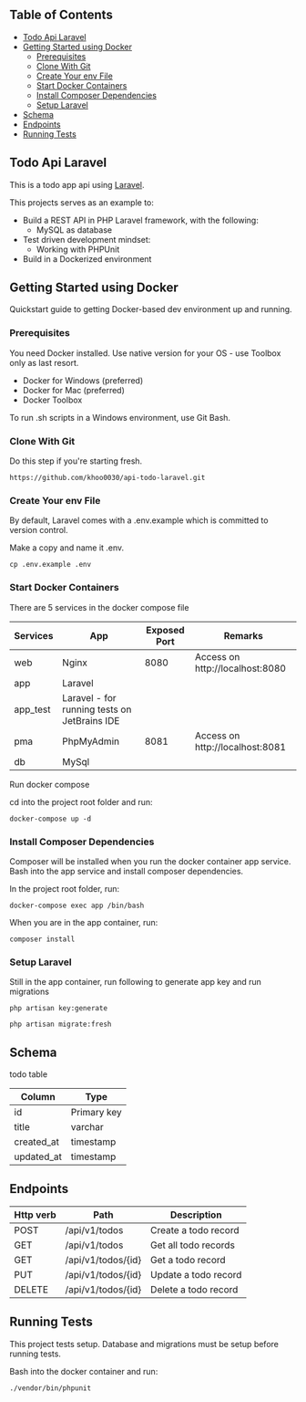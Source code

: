 ## Table of Contents
- [Todo Api Laravel](#todo-api-laravel)
- [Getting Started using Docker](#getting-started-using-docker)
    * [Prerequisites](#prerequisites)
    * [Clone With Git](#clone-with-git)
    * [Create Your env File](#create-your-env-file)
    * [Start Docker Containers](#start-docker-containers)
    * [Install Composer Dependencies](#install-composer-dependencies)
    * [Setup Laravel](#setup-laravel)
- [Schema](#schema)
- [Endpoints](#endpoints)
- [Running Tests](#running-tests)

## Todo Api Laravel
This is a todo app api using [Laravel](https://laravel.com/).

This projects serves as an example to:
- Build a REST API in PHP Laravel framework, with the following:
    - MySQL as database
- Test driven development mindset:
    - Working with PHPUnit
- Build in a Dockerized environment

## Getting Started using Docker

Quickstart guide to getting Docker-based dev environment up and running.

### Prerequisites

You need Docker installed. Use native version for your OS - use Toolbox only as last resort.
- Docker for Windows (preferred)
- Docker for Mac (preferred)
- Docker Toolbox

To run .sh scripts in a Windows environment, use Git Bash.

### Clone With Git

Do this step if you're starting fresh.

```
https://github.com/khoo0030/api-todo-laravel.git
```

### Create Your env File

By default, Laravel comes with a .env.example which is committed to version control.

Make a copy and name it .env.

```
cp .env.example .env
```

### Start Docker Containers
There are 5 services in the docker compose file

| Services | App | Exposed Port | Remarks |
| --- | --- | --- | --- |
| web | Nginx | 8080| Access on http://localhost:8080 |
| app | Laravel | | |
| app_test | Laravel - for running tests on JetBrains IDE | | |
| pma | PhpMyAdmin | 8081 | Access on http://localhost:8081 |
| db | MySql | | |

Run docker compose

cd into the project root folder and run:

```
docker-compose up -d
```

### Install Composer Dependencies
Composer will be installed when you run the docker container app service.
Bash into the app service and install composer dependencies.

In the project root folder, run:

```
docker-compose exec app /bin/bash
```

When you are in the app container, run:

```
composer install
```

### Setup Laravel

Still in the app container, run following to generate app key and run migrations

```
php artisan key:generate
```

```
php artisan migrate:fresh
```

## Schema

todo table

| Column | Type | 
| --- | --- | 
| id | Primary key | 
| title | varchar | 
| created_at | timestamp | 
| updated_at | timestamp | 

## Endpoints

| Http verb | Path | Description | 
| --- | --- | --- | 
| POST | /api/v1/todos | Create a todo record | 
| GET | /api/v1/todos | Get all todo records | 
| GET | /api/v1/todos/{id} | Get a todo record | 
| PUT | /api/v1/todos/{id} | Update a todo record | 
| DELETE | /api/v1/todos/{id} | Delete a todo record | 

## Running Tests

This project tests setup. Database and migrations must be setup before running tests. 

Bash into the docker container and run:

```
./vendor/bin/phpunit
```
